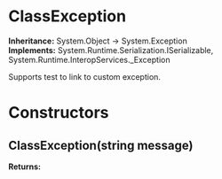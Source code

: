 # ClassException

**Inheritance:** System.Object → System.Exception  
**Implements:** System.Runtime.Serialization.ISerializable, System.Runtime.InteropServices._Exception  
  
Supports test to link to custom exception.

# Constructors

##  ClassException(string message)

**Returns:**  

